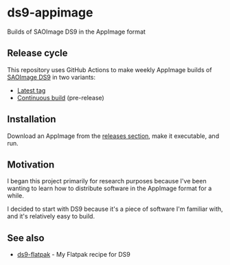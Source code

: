 # ds9-appimage
Builds of SAOImage DS9 in the AppImage format

## Release cycle
This repository uses GitHub Actions to make weekly AppImage builds of [SAOImage DS9](https://github.com/SAOImageDS9/SAOImageDS9) in two variants:

- [Latest tag](https://github.com/epassaro/ds9-appimage/releases/latest)
- [Continuous build](https://github.com/epassaro/ds9-appimage/releases/tag/continuous) (pre-release)

## Installation
Download an AppImage from the [releases section](https://github.com/epassaro/ds9-appimage/releases), make it executable, and run.

## Motivation
I began this project primarily for research purposes because I've been wanting to learn how to distribute software in the AppImage format for a while. 

I decided to start with DS9 because it's a piece of software I'm familiar with, and it's relatively easy to build.

## See also
- [ds9-flatpak](https://github.com/epassaro/ds9-flatpak) - My Flatpak recipe for DS9
